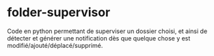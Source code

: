 # folder-supervisor
Code en python permettant de superviser un dossier choisi, et ainsi de détecter et générer une notification dès que quelque chose y est modifié/ajouté/déplacé/supprimé.
